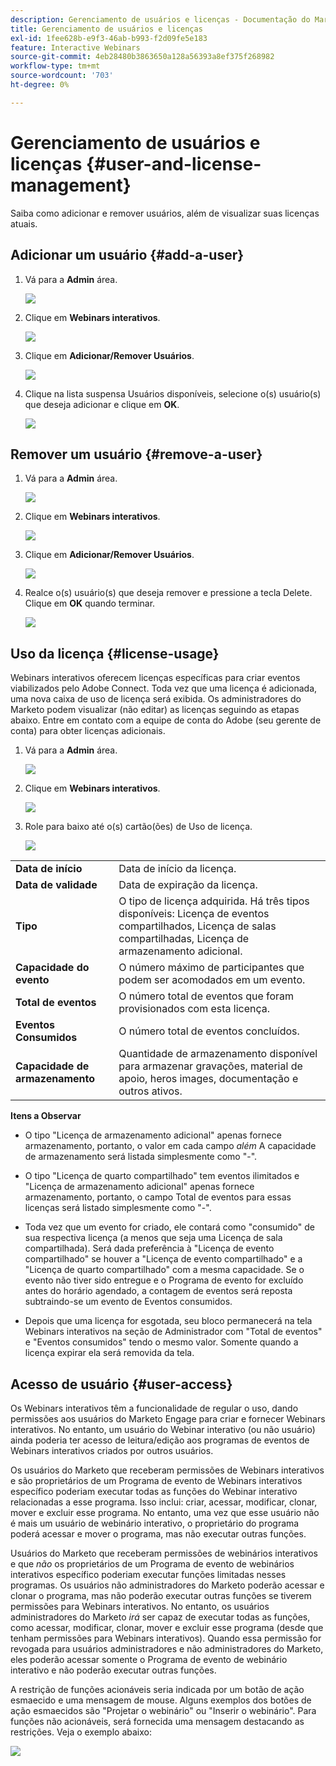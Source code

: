 ```yaml
---
description: Gerenciamento de usuários e licenças - Documentação do Marketo - Documentação do produto
title: Gerenciamento de usuários e licenças
exl-id: 1fee628b-e9f3-46ab-b993-f2d09fe5e183
feature: Interactive Webinars
source-git-commit: 4eb28480b3863650a128a56393a8ef375f268982
workflow-type: tm+mt
source-wordcount: '703'
ht-degree: 0%

---
```


# Gerenciamento de usuários e licenças {#user-and-license-management}

Saiba como adicionar e remover usuários, além de visualizar suas licenças atuais.

## Adicionar um usuário {#add-a-user}

1. Vá para a **Admin** área.

   ![](assets/user-and-license-management-1.png)

1. Clique em **Webinars interativos**.

   ![](assets/user-and-license-management-2.png)

1. Clique em **Adicionar/Remover Usuários**.

   ![](assets/user-and-license-management-3.png)

1. Clique na lista suspensa Usuários disponíveis, selecione o(s) usuário(s) que deseja adicionar e clique em **OK**.

   ![](assets/user-and-license-management-4.png)

## Remover um usuário {#remove-a-user}

1. Vá para a **Admin** área.

   ![](assets/user-and-license-management-5.png)

1. Clique em **Webinars interativos**.

   ![](assets/user-and-license-management-6.png)

1. Clique em **Adicionar/Remover Usuários**.

   ![](assets/user-and-license-management-7.png)

1. Realce o(s) usuário(s) que deseja remover e pressione a tecla Delete. Clique em **OK** quando terminar.

   ![](assets/user-and-license-management-8.png)

## Uso da licença {#license-usage}

Webinars interativos oferecem licenças específicas para criar eventos viabilizados pelo Adobe Connect. Toda vez que uma licença é adicionada, uma nova caixa de uso de licença será exibida. Os administradores do Marketo podem visualizar (não editar) as licenças seguindo as etapas abaixo. Entre em contato com a equipe de conta do Adobe (seu gerente de conta) para obter licenças adicionais.

1. Vá para a **Admin** área.

   ![](assets/user-and-license-management-9.png)

1. Clique em **Webinars interativos**.

   ![](assets/user-and-license-management-10.png)

1. Role para baixo até o(s) cartão(ões) de Uso de licença.

   ![](assets/user-and-license-management-11.png)

<table> 
  <tr> 
   <td><b>Data de início</b></td>
   <td>Data de início da licença.</td>
  </tr>
  <tr> 
   <td><b>Data de validade</b></td>
   <td>Data de expiração da licença.</td>
  </tr>
  <tr> 
   <td><b>Tipo</b></td>
   <td>O tipo de licença adquirida. Há três tipos disponíveis: Licença de eventos compartilhados, Licença de salas compartilhadas, Licença de armazenamento adicional.</td>
  </tr>
  <tr> 
   <td><b>Capacidade do evento</b></td>
   <td>O número máximo de participantes que podem ser acomodados em um evento.</td>
  </tr>
  <tr> 
   <td><b>Total de eventos</b></td>
   <td>O número total de eventos que foram provisionados com esta licença.</td>
  </tr>
  <tr> 
   <td><b>Eventos Consumidos</b></td>
   <td>O número total de eventos concluídos.</td>
  </tr>
  <tr> 
   <td><b>Capacidade de armazenamento</b></td>
   <td>Quantidade de armazenamento disponível para armazenar gravações, material de apoio, heros images, documentação e outros ativos.</td>
  </tr>
  </tbody>
</table>

**Itens a Observar**

* O tipo &quot;Licença de armazenamento adicional&quot; apenas fornece armazenamento, portanto, o valor em cada campo _além_ A capacidade de armazenamento será listada simplesmente como &quot;-&quot;.

* O tipo &quot;Licença de quarto compartilhado&quot; tem eventos ilimitados e &quot;Licença de armazenamento adicional&quot; apenas fornece armazenamento, portanto, o campo Total de eventos para essas licenças será listado simplesmente como &quot;-&quot;.

* Toda vez que um evento for criado, ele contará como &quot;consumido&quot; de sua respectiva licença (a menos que seja uma Licença de sala compartilhada). Será dada preferência à &quot;Licença de evento compartilhado&quot; se houver a &quot;Licença de evento compartilhado&quot; e a &quot;Licença de quarto compartilhado&quot; com a mesma capacidade. Se o evento não tiver sido entregue e o Programa de evento for excluído antes do horário agendado, a contagem de eventos será reposta subtraindo-se um evento de Eventos consumidos.

* Depois que uma licença for esgotada, seu bloco permanecerá na tela Webinars interativos na seção de Administrador com &quot;Total de eventos&quot; e &quot;Eventos consumidos&quot; tendo o mesmo valor. Somente quando a licença expirar ela será removida da tela.

## Acesso de usuário {#user-access}

Os Webinars interativos têm a funcionalidade de regular o uso, dando permissões aos usuários do Marketo Engage para criar e fornecer Webinars interativos. No entanto, um usuário do Webinar interativo (ou não usuário) ainda poderia ter acesso de leitura/edição aos programas de eventos de Webinars interativos criados por outros usuários.

Os usuários do Marketo que receberam permissões de Webinars interativos e são proprietários de um Programa de evento de Webinars interativos específico poderiam executar todas as funções do Webinar interativo relacionadas a esse programa. Isso inclui: criar, acessar, modificar, clonar, mover e excluir esse programa. No entanto, uma vez que esse usuário não é mais um usuário de webinário interativo, o proprietário do programa poderá acessar e mover o programa, mas não executar outras funções.

Usuários do Marketo que receberam permissões de webinários interativos e que _não_ os proprietários de um Programa de evento de webinários interativos específico poderiam executar funções limitadas nesses programas. Os usuários não administradores do Marketo poderão acessar e clonar o programa, mas não poderão executar outras funções se tiverem permissões para Webinars interativos. No entanto, os usuários administradores do Marketo _irá_ ser capaz de executar todas as funções, como acessar, modificar, clonar, mover e excluir esse programa (desde que tenham permissões para Webinars interativos). Quando essa permissão for revogada para usuários administradores e não administradores do Marketo, eles poderão acessar somente o Programa de evento de webinário interativo e não poderão executar outras funções.

A restrição de funções acionáveis seria indicada por um botão de ação esmaecido e uma mensagem de mouse. Alguns exemplos dos botões de ação esmaecidos são &quot;Projetar o webinário&quot; ou &quot;Inserir o webinário&quot;. Para funções não acionáveis, será fornecida uma mensagem destacando as restrições. Veja o exemplo abaixo:

![](assets/user-and-license-management-12.png)
